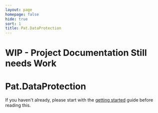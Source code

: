 ```yaml
---
layout: page
homepage: false
hide: true
sort: 1
title: Pat.DataProtection
---
```


# WIP - Project Documentation Still needs Work
# Pat.DataProtection

If you haven't already, please start with the [getting started](getting-started.html) guide before reading this.

